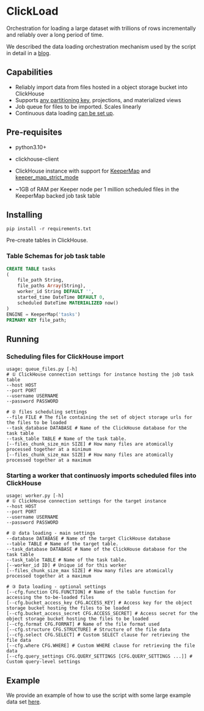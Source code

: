 # ClickLoad

Orchestration for loading a large dataset with trillions of rows incrementally and reliably over a long period of time. 

We described the data loading orchestration mechanism used by the script in detail in a [blog](https://clickhouse.com/blog/supercharge-your-clickhouse-data-loads-part3).


## Capabilities
 - Reliably import data from files hosted in a object storage bucket into ClickHouse
 - Supports [any partitioning key](./internals/README.md#support-for-arbitrary-partitioning-keys), projections, and materialized views
 - Job queue for files to be imported. Scales linearly
 - Continuous data loading [can be set up](./examples/pypi/README.md#setting-up-a-continuous-data-load).

## Pre-requisites

- python3.10+
- clickhouse-client
- ClickHouse instance with support for [KeeperMap](https://clickhouse.com/docs/en/engines/table-engines/special/keeper-map) and [keeper_map_strict_mode](https://clickhouse.com/docs/en/engines/table-engines/special/keeper-map#updates)

- ~1GB of RAM per Keeper node per 1 million scheduled files in the KeeperMap backed job task table

## Installing

`pip install -r requirements.txt`

Pre-create tables in ClickHouse.

### Table Schemas for job task table

```sql
CREATE TABLE tasks
(
	file_path String,
	file_paths Array(String),
	worker_id String DEFAULT '',
	started_time DateTime DEFAULT 0,
	scheduled DateTime MATERIALIZED now()
)
ENGINE = KeeperMap('tasks')
PRIMARY KEY file_path;
```

## Running

### Scheduling files for ClickHouse import

```shell
usage: queue_files.py [-h] 
# ① ClickHouse connection settings for instance hosting the job task table
--host HOST 
--port PORT 
--username USERNAME 
--password PASSWORD 

# ② files scheduling settings
--file FILE # The file containing the set of object storage urls for the files to be loaded
--task_database DATABASE # Name of the ClickHouse database for the task table
--task_table TABLE # Name of the task table.
[--files_chunk_size_min SIZE] # How many files are atomically processed together at a minimum
[--files_chunk_size_max SIZE] # How many files are atomically processed together at a maximum
```

### Starting a worker that continuosly imports scheduled files into ClickHouse
```shell
usage: worker.py [-h] 
# ① ClickHouse connection settings for the target instance
--host HOST 
--port PORT 
--username USERNAME 
--password PASSWORD 

# ② data loading - main settings
--database DATABASE # Name of the target ClickHouse database
--table TABLE # Name of the target table.
--task_database DATABASE # Name of the ClickHouse database for the task table
--task_table TABLE # Name of the task table.
[--worker_id ID] # Unique id for this worker
[--files_chunk_size_max SIZE] # How many files are atomically processed together at a maximum

# ③ Data loading - optional settings
[--cfg.function CFG.FUNCTION] # Name of the table function for accessing the to-be-loaded files
[--cfg.bucket_access_key CFG.ACCESS_KEY] # Access key for the object storage bucket hosting the files to be loaded
[--cfg.bucket_access_secret CFG.ACCESS_SECRET] # Access secret for the object storage bucket hosting the files to be loaded
[--cfg.format CFG.FORMAT] # Name of the file format used
[--cfg.structure CFG.STRUCTURE] # Structure of the file data
[--cfg.select CFG.SELECT] # Custom SELECT clause for retrieving the file data
[--cfg.where CFG.WHERE] # Custom WHERE clause for retrieving the file data
[--cfg.query_settings CFG.QUERY_SETTINGS [CFG.QUERY_SETTINGS ...]] # Custom query-level settings
```

## Example

We provide an example of how to use the script with some large example data set [here](./examples/pypi/README.md).
